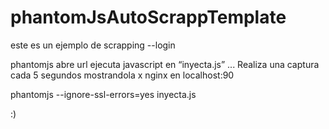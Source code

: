 # phantomJsAutoScrappTemplate

este es un ejemplo de scrapping --login

phantomjs abre url
ejecuta javascript en “inyecta.js”
...
Realiza una captura cada 5 segundos mostrandola x nginx en localhost:90

phantomjs --ignore-ssl-errors=yes inyecta.js

:)
